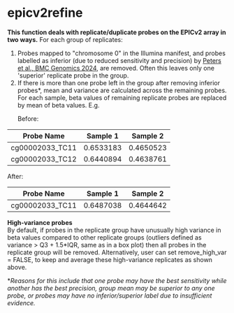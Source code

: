 # epicv2refine

<b>This function deals with replicate/duplicate probes on the EPICv2 array in two ways.</b> For each group of replicates:
1. Probes mapped to "chromosome 0" in the Illumina manifest, and probes labelled as inferior (due to reduced sensitivity and precision) by <a href="https://bmcgenomics.biomedcentral.com/articles/10.1186/s12864-024-10027-5">Peters et al., BMC Genomics 2024</a>, are removed. Often this leaves only one 'superior' replicate probe in the group.
2. If there is more than one probe left in the group after removing inferior probes*, mean and variance are calculated across the remaining probes. For each sample, beta values of remaining replicate probes are replaced by mean of beta values. E.g.</p>
Before:</p>

| Probe Name | Sample 1 | Sample 2 |
| -------- | -------- | -------- |
| cg00002033_TC11 | 0.6533183 | 0.4650523 |
| cg00002033_TC12 | 0.6440894 | 0.4638761 |

</p>
After:  </br>

| Probe Name | Sample 1 | Sample 2 |
| -------- | -------- | -------- |
| cg00002033_TC11 | 0.6487038 | 0.4644642 |

</p>

<b>High-variance probes</b></br>
By default, if probes in the replicate group have unusually high variance in beta values compared to other replicate groups (outliers defined as variance > Q3 + 1.5*IQR, same as in a box plot) then all probes in the replicate group will be removed. Alternatively, user can set remove_high_var = FALSE, to keep and average these high-variance replicates as shown above.
  
*<i>Reasons for this include that one probe may have the best sensitivity while another has the best precision, group mean may be superior to any one probe, or probes may have no inferior/superior label due to insufficient evidence.</i>

